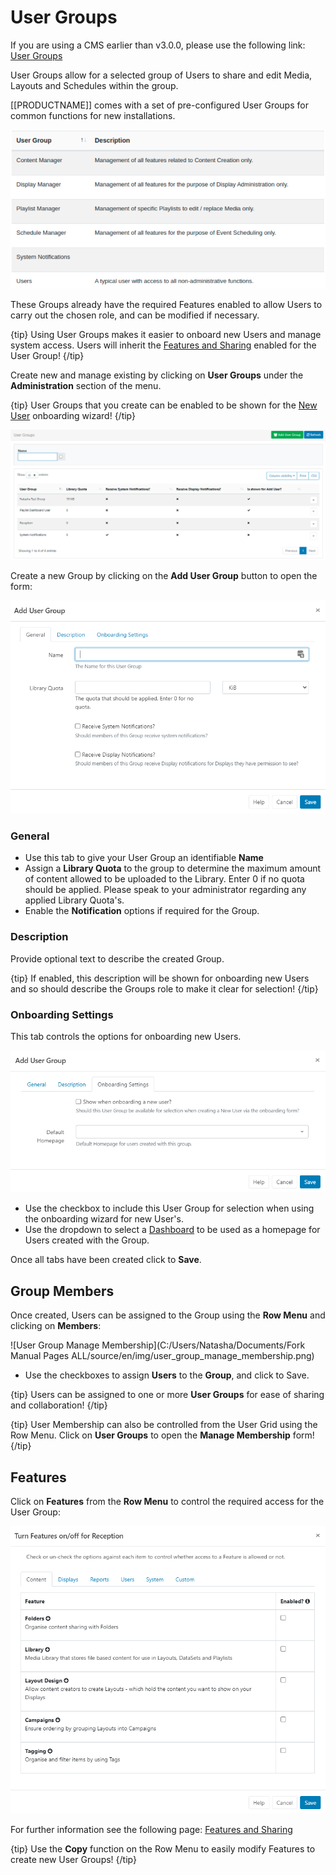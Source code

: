 <!--toc=users-->

# User Groups

If you are using a CMS earlier than v3.0.0, please use the following link: [User Groups](users_groups_2.html)

User Groups allow for a selected group of Users to share and edit Media, Layouts and Schedules within the group.

[[PRODUCTNAME]] comes with a set of pre-configured User Groups for common functions for new installations.

![Pre-Configured Groups](img/v3_user_groups_preconfigured.png)

These Groups already have the required Features enabled to allow Users to carry out the chosen role, and can be modified if necessary.

{tip}
Using User Groups makes it easier to onboard new Users and manage system access. Users will inherit the [Features and Sharing](users_features_and_sharing.html) enabled for the User Group!
{/tip}

Create new and manage existing by clicking on **User Groups** under the **Administration** section of the menu.

{tip}
User Groups that you create can be enabled to be shown for the [New User](users_administration.html) onboarding wizard!
{/tip}

![User Group Add](img/v3_user_group_add.png)

Create a new Group by clicking on the **Add User Group** button to open the form:

![User Group Add Form](img/v3_users_group_add_form.png)

### General

- Use this tab to give your User Group an identifiable **Name**
- Assign a **Library Quota** to the group to determine the maximum amount of content allowed to be uploaded to the Library. Enter 0 if no quota should be applied. Please speak to your administrator regarding any applied Library Quota's.
- Enable the **Notification** options if required for the Group.

### Description

Provide optional text to describe the created Group. 

{tip}
If enabled, this description will be shown for onboarding new Users and so should describe the Groups role to make it clear for selection!
{/tip}

### Onboarding Settings

This tab controls the options for onboarding new Users.

![Onboarding Settings](img/v3_users_onboarding_settings.png)

- Use the checkbox to include this User Group for selection when using the onboarding wizard for new User's.
- Use the dropdown to select a [Dashboard](tour_status_dashboard.html) to be used as a homepage for Users created with the Group.

Once all tabs have been created click to **Save**.

## Group Members

Once created, Users can be assigned to the Group using the **Row Menu** and clicking on **Members**:

![User Group Manage Membership](C:/Users/Natasha/Documents/Fork Manual Pages ALL/source/en/img/user_group_manage_membership.png)

- Use the checkboxes to assign **Users** to the **Group**, and click to Save.

{tip}
Users can be assigned to one or more **User Groups** for ease of sharing and collaboration!
{/tip}

{tip}
User Membership can also be controlled from the User Grid using the Row Menu. Click on **User Groups** to open the **Manage Membership** form!
{/tip}

## Features

Click on **Features** from the **Row Menu** to control the required access for the User Group:

![Features](img/v3_users_features.png)

For further information see the following page: [Features and Sharing](users_features_and_sharing.html)

{tip}
Use the **Copy** function on the Row Menu to easily modify Features to create new User Groups!
{/tip}





